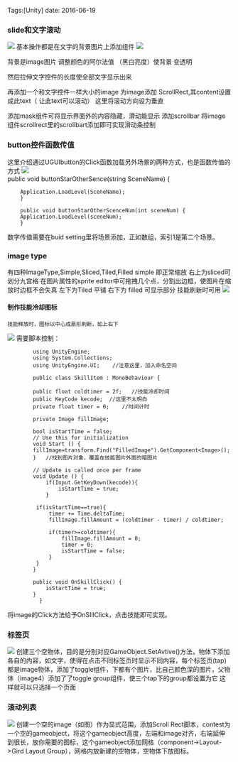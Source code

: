 
Tags:[Unity]  date: 2016-06-19

### slide和文字滚动
![](http://7xs1eq.com1.z0.glb.clouddn.com/ugui1.png)
基本操作都是在文字的背景图片上添加组件
![](http://7xs1eq.com1.z0.glb.clouddn.com/scrolRectNew.png)

<!-- more -->

背景是image图片    调整颜色的阿尔法值 （黑白亮度）使背景 变透明

然后拉伸文字控件的长度使全部文字显示出来

再添加一个和文字控件一样大小的image 
为image添加 ScrollRect,其content设置成此text（ 让此text可以滚动）
这里将滚动方向设为垂直

添加mask组件可将显示界面外的内容隐藏，滑动能显示
添加scrollbar 将image组件scrollrect里的scrollbart添加即可实现滑动条控制

### button控件函数传值
这里介绍通过UGUIbutton的Click函数加载另外场景的两种方式，也是函数传值的方式
![](http://7xs1eq.com1.z0.glb.clouddn.com/btnGetinFinish.png)
​    
​        public void buttonStarOtherSence(string SceneName) {

        Application.LoadLevel(SceneName);
        }
    
        public void buttonStarOtherScenceNum(int sceneNum) {
        Application.LoadLevel(sceneNum);
        }
数字传值需要在buid setting里将场景添加，正如数组，索引1是第二个场景。
### image type
有四种ImageType,Simple,Sliced,Tiled,Filled
simple 即正常缩放
右上为sliced可划分九宫格 在图片属性的sprite editor中可拖拽几个点，分割出边框，使图片在缩放时边框不会失真
左下为Tiled 平铺
右下为 filled 可显示部分 技能刷新时可用
![](http://7xs1eq.com1.z0.glb.clouddn.com/ImageTypeAll.jpg)
#### 制作技能冷却图标
    技能释放时，图标以中心成扇形刷新，如上右下
![](http://7xs1eq.com1.z0.glb.clouddn.com/skill.png)
需要脚本控制：

            using UnityEngine;
            using System.Collections;
            using UnityEngine.UI;    //注意这里，加入命名空间
        
            public class SkillItem : MonoBehaviour {
        
            public float coldtimer = 2f;   //技能冷却时间
            public KeyCode kecode;  //这里不太明白
            private float timer = 0;    //时间计时
        
            private Image fillImage;
        
            bool isStartTime = false;
        	// Use this for initialization
        	void Start () {
        	fillImage=transform.Find("FilledImage").GetComponent<Image>();
        	}   //找到图片对象，覆盖在技能图片外面的暗图片
        	
        	// Update is called once per frame
        	void Update () {
                if(Input.GetKeyDown(kecode)){
                    isStartTime = true;
                }
        
        	 if(isStartTime==true){
                 timer += Time.deltaTime;
                 fillImage.fillAmount = (coldtimer - timer) / coldtimer;
        
                 if(timer>=coldtimer){
                     fillImage.fillAmount = 0;
                     timer = 0;
                     isStartTime = false;
                 }
             }
        	}
        
            public void OnSkillClick() {
                isStartTime = true;
            }
              }
将image的Click方法给予OnSIllClick，点击技能即可实现。
### 标签页
![](http://7xs1eq.com1.z0.glb.clouddn.com/tap.png)
创建三个空物体，目的是分别对应GameObject.SetAvtive()方法，物体下添加各自的内容，如文字，使得在点击不同标签页时显示不同内容，每个标签页(tap)都是image物体，添加了toggle组件，下都有个图片，比自己颜色深的图片，父物体（image4）添加了了toggle group组件，使三个tap下的group都设置为它 这样就可以只选择一个页面
### 滚动列表
![](http://7xs1eq.com1.z0.glb.clouddn.com/crolObject.png)
创建一个空的image（如图）作为显式范围，添加Scroll Rect脚本，contest为一个空的gameobject，将这个gameobject高度，左端和image对齐，右端延伸到很长，放你需要的图标，这个gameobject添加网格（component->Layout->Gird Layout Group），网格内放新建的空物体，空物体下放图标。



























